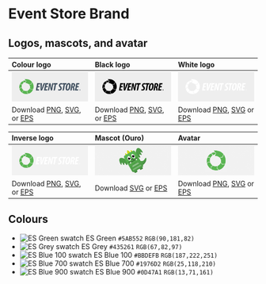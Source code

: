 # Event Store Brand

## Logos, mascots, and avatar

| Colour logo                                                            | Black logo                                                                      | White logo                                                                      |
|:-----------------------------------------------------------------------|:--------------------------------------------------------------------------------|:--------------------------------------------------------------------------------|
| ![Event Store logo (colour)](readme-assets/logo-colour.png)            | ![Event Store logo (black)](readme-assets/logo-black.png)                       | ![Event Store logo (white)](readme-assets/logo-white.png)                       |
| Download [PNG](logos/eventstore.png), [SVG](logos/eventstore.svg), or [EPS](logos/eventstore.eps)    | Download [PNG](logos/eventstore-black.png), [SVG](logos/eventstore-black.svg), or [EPS](logos/eventstore-black.eps) | Download [PNG](logos/eventstore-white.png), [SVG](logos/eventstore-white.svg) or [EPS](logos/eventstore-white.eps) |

| Inverse logo                                                           | Mascot (Ouro)                                                                   | Avatar                                                                          |
|:-----------------------------------------------------------------------|:--------------------------------------------------------------------------------|:--------------------------------------------------------------------------------|
| ![Event Store logo (inverse)](readme-assets/logo-inverse.png)          | ![Event Store mascot (Ouro)](readme-assets/mascot.png)                       | ![Event Store avatar (white)](readme-assets/avatar.png)                       |
| Download [PNG](logos/eventstore-inverse.png), [SVG](logos/eventstore-inverse.svg), or [EPS](logos/eventstore-inverse.eps)    | Download [SVG](mascot/ouro.svg) or [EPS](mascot/ouro.eps) | Download [PNG](avatars/eventstore-avatar.png), [SVG](avatars/eventstore-avatar.svg) or [EPS](avatars/eventstore-avatar.eps) |

## Colours

- ![ES Green swatch](http://placehold.it/12x12/5AB552/FFFFFF/&text=+) ES Green `#5AB552` `RGB(90,181,82)`
- ![ES Grey swatch](http://placehold.it/12x12/435261/FFFFFF/&text=+) ES Grey `#435261` `RGB(67,82,97)`
- ![ES Blue 100 swatch](http://placehold.it/12x12/BBDEFB/FFFFFF/&text=+) ES Blue 100 `#BBDEFB` `RGB(187,222,251)`
- ![ES Blue 700 swatch](http://placehold.it/12x12/1976D2/FFFFFF/&text=+) ES Blue 700 `#1976D2` `RGB(25,118,210)`
- ![ES Blue 900 swatch](http://placehold.it/12x12/0D47A1/FFFFFF/&text=+) ES Blue 900 `#0D47A1` `RGB(13,71,161)`
